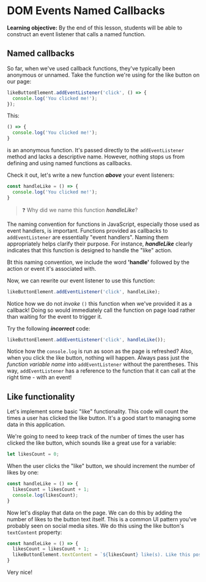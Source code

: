 <h1>
  <span class="headline">DOM Events</span>
  <span class="subhead">Named Callbacks</span>
</h1>

**Learning objective:** By the end of this lesson, students will be able to construct an event listener that calls a named function.

## Named callbacks

So far, when we've used callback functions, they've typically been anonymous or unnamed. Take the function we're using for the like button on our page:

```javascript
likeButtonElement.addEventListener('click', () => {
  console.log('You clicked me!');
});
```

This:

```javascript
() => {
  console.log('You clicked me!');
}
```

is an anonymous function. It's passed directly to the `addEventListener` method and lacks a descriptive name. However, nothing stops us from defining and using named functions as callbacks.

Check it out, let's write a new function ***above*** your event listeners:

```javascript
const handleLike = () => {
  console.log('You clicked me!');
}
```

> ❓ Why did we name this function ***handleLike***?

The naming convention for functions in JavaScript, especially those used as event handlers, is important. Functions provided as callbacks to `addEventListener` are essentially "event handlers". Naming them appropriately helps clarify their purpose. For instance, ***handleLike*** clearly indicates that this function is designed to handle the "like" action.

Bt this naming convention, we include the word **'handle'** followed by the action or event it's associated with.

Now, we can rewrite our event listener to use this function:

```javascript
likeButtonElement.addEventListener('click', handleLike);
```

Notice how we do not *invoke* `()` this function when we've provided it as a callback! Doing so would immediately call the function on page load rather than waiting for the event to trigger it.

Try the following ***incorrect*** code:

```javascript
likeButtonElement.addEventListener('click', handleLike());
```

Notice how the `console.log` is run as soon as the page is refreshed? Also, when you click the like button, nothing will happen. Always pass just the *function variable name* into `addEventListener` without the parentheses. This way, `addEventListener` has a reference to the function that it can call at the right time - with an event!

## Like functionality

Let's implement some basic "like" functionality. This code will count the times a user has clicked the like button. It's a good start to managing some data in this application.

We're going to need to keep track of the number of times the user has clicked the like button, which sounds like a great use for a variable:

```javascript
let likesCount = 0;
```

When the user clicks the "like" button, we should increment the number of likes by one:

```javascript
const handleLike = () => {
  likesCount = likesCount + 1;
  console.log(likesCount);
}
```

Now let's display that data on the page. We can do this by adding the number of likes to the button text itself. This is a common UI pattern you've probably seen on social media sites. We do this using the like button's `textContent` property:

```javascript
const handleLike = () => {
  likesCount = likesCount + 1;
  likeButtonElement.textContent = `${likesCount} like(s). Like this post!`;
}
```

Very nice!
